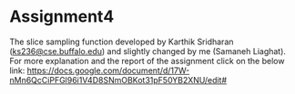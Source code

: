 # Assignment4
The slice sampling function developed by Karthik Sridharan (ks236@cse.buffalo.edu)
and slightly changed by me (Samaneh Liaghat).
For more explanation and the report of the assignment click on the below link:
https://docs.google.com/document/d/17W-nMn6QcCiPFGl96i1V4D8SNmOBKot31pF50YB2XNU/edit#

